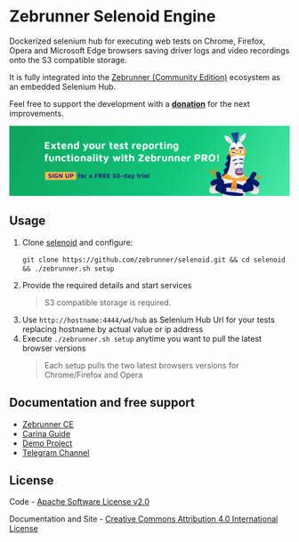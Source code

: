 Zebrunner Selenoid Engine
==================

Dockerized selenium hub for executing web tests on Chrome, Firefox, Opera and Microsoft Edge browsers saving driver logs and video recordings onto the S3 compatible storage.

It is fully integrated into the [Zebrunner (Community Edition)](https://zebrunner.github.io/zebrunner) ecosystem as an embedded Selenium Hub.

Feel free to support the development with a [**donation**](https://www.paypal.com/donate?hosted_button_id=JLQ4U468TWQPS) for the next improvements.

<p align="center">
  <a href="https://zebrunner.com/"><img alt="Zebrunner" src="./docs/img/zebrunner_intro.png"></a>
</p>

## Usage
1. Clone [selenoid](https://github.com/zebrunner/selenoid) and configure:
   ```
   git clone https://github.com/zebrunner/selenoid.git && cd selenoid && ./zebrunner.sh setup
   ```
2. Provide the required details and start services
   > S3 compatible storage is required.
4. Use `http://hostname:4444/wd/hub` as Selenium Hub Url for your tests replacing hostname by actual value or ip address
5. Execute `./zebrunner.sh setup` anytime you want to pull the latest browser versions
   > Each setup pulls the two latest browsers versions for Chrome/Firefox and Opera

## Documentation and free support
* [Zebrunner CE](https://zebrunner.github.io/zebrunner) 
* [Carina Guide](https://zebrunner.github.io/carina) 
* [Demo Project](https://github.com/qaprosoft/carina-demo) 
* [Telegram Channel](https://t.me/zebrunner)

## License
Code - [Apache Software License v2.0](http://www.apache.org/licenses/LICENSE-2.0)

Documentation and Site - [Creative Commons Attribution 4.0 International License](http://creativecommons.org/licenses/by/4.0/deed.en_US)
